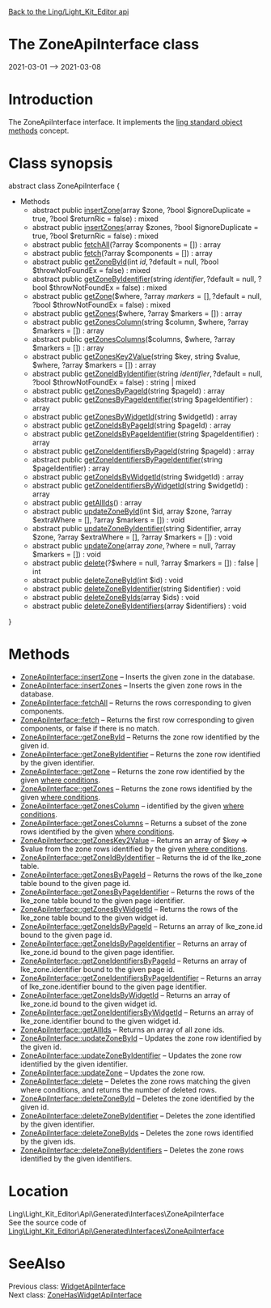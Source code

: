 [Back to the Ling/Light_Kit_Editor api](https://github.com/lingtalfi/Light_Kit_Editor/blob/master/doc/api/Ling/Light_Kit_Editor.md)



The ZoneApiInterface class
================
2021-03-01 --> 2021-03-08






Introduction
============

The ZoneApiInterface interface.
It implements the [ling standard object methods](https://github.com/lingtalfi/Light_BreezeGenerator/blob/master/doc/pages/ling-standard-object-methods.md) concept.



Class synopsis
==============


abstract class <span class="pl-k">ZoneApiInterface</span>  {

- Methods
    - abstract public [insertZone](https://github.com/lingtalfi/Light_Kit_Editor/blob/master/doc/api/Ling/Light_Kit_Editor/Api/Generated/Interfaces/ZoneApiInterface/insertZone.md)(array $zone, ?bool $ignoreDuplicate = true, ?bool $returnRic = false) : mixed
    - abstract public [insertZones](https://github.com/lingtalfi/Light_Kit_Editor/blob/master/doc/api/Ling/Light_Kit_Editor/Api/Generated/Interfaces/ZoneApiInterface/insertZones.md)(array $zones, ?bool $ignoreDuplicate = true, ?bool $returnRic = false) : mixed
    - abstract public [fetchAll](https://github.com/lingtalfi/Light_Kit_Editor/blob/master/doc/api/Ling/Light_Kit_Editor/Api/Generated/Interfaces/ZoneApiInterface/fetchAll.md)(?array $components = []) : array
    - abstract public [fetch](https://github.com/lingtalfi/Light_Kit_Editor/blob/master/doc/api/Ling/Light_Kit_Editor/Api/Generated/Interfaces/ZoneApiInterface/fetch.md)(?array $components = []) : array
    - abstract public [getZoneById](https://github.com/lingtalfi/Light_Kit_Editor/blob/master/doc/api/Ling/Light_Kit_Editor/Api/Generated/Interfaces/ZoneApiInterface/getZoneById.md)(int $id, ?$default = null, ?bool $throwNotFoundEx = false) : mixed
    - abstract public [getZoneByIdentifier](https://github.com/lingtalfi/Light_Kit_Editor/blob/master/doc/api/Ling/Light_Kit_Editor/Api/Generated/Interfaces/ZoneApiInterface/getZoneByIdentifier.md)(string $identifier, ?$default = null, ?bool $throwNotFoundEx = false) : mixed
    - abstract public [getZone](https://github.com/lingtalfi/Light_Kit_Editor/blob/master/doc/api/Ling/Light_Kit_Editor/Api/Generated/Interfaces/ZoneApiInterface/getZone.md)($where, ?array $markers = [], ?$default = null, ?bool $throwNotFoundEx = false) : mixed
    - abstract public [getZones](https://github.com/lingtalfi/Light_Kit_Editor/blob/master/doc/api/Ling/Light_Kit_Editor/Api/Generated/Interfaces/ZoneApiInterface/getZones.md)($where, ?array $markers = []) : array
    - abstract public [getZonesColumn](https://github.com/lingtalfi/Light_Kit_Editor/blob/master/doc/api/Ling/Light_Kit_Editor/Api/Generated/Interfaces/ZoneApiInterface/getZonesColumn.md)(string $column, $where, ?array $markers = []) : array
    - abstract public [getZonesColumns](https://github.com/lingtalfi/Light_Kit_Editor/blob/master/doc/api/Ling/Light_Kit_Editor/Api/Generated/Interfaces/ZoneApiInterface/getZonesColumns.md)($columns, $where, ?array $markers = []) : array
    - abstract public [getZonesKey2Value](https://github.com/lingtalfi/Light_Kit_Editor/blob/master/doc/api/Ling/Light_Kit_Editor/Api/Generated/Interfaces/ZoneApiInterface/getZonesKey2Value.md)(string $key, string $value, $where, ?array $markers = []) : array
    - abstract public [getZoneIdByIdentifier](https://github.com/lingtalfi/Light_Kit_Editor/blob/master/doc/api/Ling/Light_Kit_Editor/Api/Generated/Interfaces/ZoneApiInterface/getZoneIdByIdentifier.md)(string $identifier, ?$default = null, ?bool $throwNotFoundEx = false) : string | mixed
    - abstract public [getZonesByPageId](https://github.com/lingtalfi/Light_Kit_Editor/blob/master/doc/api/Ling/Light_Kit_Editor/Api/Generated/Interfaces/ZoneApiInterface/getZonesByPageId.md)(string $pageId) : array
    - abstract public [getZonesByPageIdentifier](https://github.com/lingtalfi/Light_Kit_Editor/blob/master/doc/api/Ling/Light_Kit_Editor/Api/Generated/Interfaces/ZoneApiInterface/getZonesByPageIdentifier.md)(string $pageIdentifier) : array
    - abstract public [getZonesByWidgetId](https://github.com/lingtalfi/Light_Kit_Editor/blob/master/doc/api/Ling/Light_Kit_Editor/Api/Generated/Interfaces/ZoneApiInterface/getZonesByWidgetId.md)(string $widgetId) : array
    - abstract public [getZoneIdsByPageId](https://github.com/lingtalfi/Light_Kit_Editor/blob/master/doc/api/Ling/Light_Kit_Editor/Api/Generated/Interfaces/ZoneApiInterface/getZoneIdsByPageId.md)(string $pageId) : array
    - abstract public [getZoneIdsByPageIdentifier](https://github.com/lingtalfi/Light_Kit_Editor/blob/master/doc/api/Ling/Light_Kit_Editor/Api/Generated/Interfaces/ZoneApiInterface/getZoneIdsByPageIdentifier.md)(string $pageIdentifier) : array
    - abstract public [getZoneIdentifiersByPageId](https://github.com/lingtalfi/Light_Kit_Editor/blob/master/doc/api/Ling/Light_Kit_Editor/Api/Generated/Interfaces/ZoneApiInterface/getZoneIdentifiersByPageId.md)(string $pageId) : array
    - abstract public [getZoneIdentifiersByPageIdentifier](https://github.com/lingtalfi/Light_Kit_Editor/blob/master/doc/api/Ling/Light_Kit_Editor/Api/Generated/Interfaces/ZoneApiInterface/getZoneIdentifiersByPageIdentifier.md)(string $pageIdentifier) : array
    - abstract public [getZoneIdsByWidgetId](https://github.com/lingtalfi/Light_Kit_Editor/blob/master/doc/api/Ling/Light_Kit_Editor/Api/Generated/Interfaces/ZoneApiInterface/getZoneIdsByWidgetId.md)(string $widgetId) : array
    - abstract public [getZoneIdentifiersByWidgetId](https://github.com/lingtalfi/Light_Kit_Editor/blob/master/doc/api/Ling/Light_Kit_Editor/Api/Generated/Interfaces/ZoneApiInterface/getZoneIdentifiersByWidgetId.md)(string $widgetId) : array
    - abstract public [getAllIds](https://github.com/lingtalfi/Light_Kit_Editor/blob/master/doc/api/Ling/Light_Kit_Editor/Api/Generated/Interfaces/ZoneApiInterface/getAllIds.md)() : array
    - abstract public [updateZoneById](https://github.com/lingtalfi/Light_Kit_Editor/blob/master/doc/api/Ling/Light_Kit_Editor/Api/Generated/Interfaces/ZoneApiInterface/updateZoneById.md)(int $id, array $zone, ?array $extraWhere = [], ?array $markers = []) : void
    - abstract public [updateZoneByIdentifier](https://github.com/lingtalfi/Light_Kit_Editor/blob/master/doc/api/Ling/Light_Kit_Editor/Api/Generated/Interfaces/ZoneApiInterface/updateZoneByIdentifier.md)(string $identifier, array $zone, ?array $extraWhere = [], ?array $markers = []) : void
    - abstract public [updateZone](https://github.com/lingtalfi/Light_Kit_Editor/blob/master/doc/api/Ling/Light_Kit_Editor/Api/Generated/Interfaces/ZoneApiInterface/updateZone.md)(array $zone, ?$where = null, ?array $markers = []) : void
    - abstract public [delete](https://github.com/lingtalfi/Light_Kit_Editor/blob/master/doc/api/Ling/Light_Kit_Editor/Api/Generated/Interfaces/ZoneApiInterface/delete.md)(?$where = null, ?array $markers = []) : false | int
    - abstract public [deleteZoneById](https://github.com/lingtalfi/Light_Kit_Editor/blob/master/doc/api/Ling/Light_Kit_Editor/Api/Generated/Interfaces/ZoneApiInterface/deleteZoneById.md)(int $id) : void
    - abstract public [deleteZoneByIdentifier](https://github.com/lingtalfi/Light_Kit_Editor/blob/master/doc/api/Ling/Light_Kit_Editor/Api/Generated/Interfaces/ZoneApiInterface/deleteZoneByIdentifier.md)(string $identifier) : void
    - abstract public [deleteZoneByIds](https://github.com/lingtalfi/Light_Kit_Editor/blob/master/doc/api/Ling/Light_Kit_Editor/Api/Generated/Interfaces/ZoneApiInterface/deleteZoneByIds.md)(array $ids) : void
    - abstract public [deleteZoneByIdentifiers](https://github.com/lingtalfi/Light_Kit_Editor/blob/master/doc/api/Ling/Light_Kit_Editor/Api/Generated/Interfaces/ZoneApiInterface/deleteZoneByIdentifiers.md)(array $identifiers) : void

}






Methods
==============

- [ZoneApiInterface::insertZone](https://github.com/lingtalfi/Light_Kit_Editor/blob/master/doc/api/Ling/Light_Kit_Editor/Api/Generated/Interfaces/ZoneApiInterface/insertZone.md) &ndash; Inserts the given zone in the database.
- [ZoneApiInterface::insertZones](https://github.com/lingtalfi/Light_Kit_Editor/blob/master/doc/api/Ling/Light_Kit_Editor/Api/Generated/Interfaces/ZoneApiInterface/insertZones.md) &ndash; Inserts the given zone rows in the database.
- [ZoneApiInterface::fetchAll](https://github.com/lingtalfi/Light_Kit_Editor/blob/master/doc/api/Ling/Light_Kit_Editor/Api/Generated/Interfaces/ZoneApiInterface/fetchAll.md) &ndash; Returns the rows corresponding to given components.
- [ZoneApiInterface::fetch](https://github.com/lingtalfi/Light_Kit_Editor/blob/master/doc/api/Ling/Light_Kit_Editor/Api/Generated/Interfaces/ZoneApiInterface/fetch.md) &ndash; Returns the first row corresponding to given components, or false if there is no match.
- [ZoneApiInterface::getZoneById](https://github.com/lingtalfi/Light_Kit_Editor/blob/master/doc/api/Ling/Light_Kit_Editor/Api/Generated/Interfaces/ZoneApiInterface/getZoneById.md) &ndash; Returns the zone row identified by the given id.
- [ZoneApiInterface::getZoneByIdentifier](https://github.com/lingtalfi/Light_Kit_Editor/blob/master/doc/api/Ling/Light_Kit_Editor/Api/Generated/Interfaces/ZoneApiInterface/getZoneByIdentifier.md) &ndash; Returns the zone row identified by the given identifier.
- [ZoneApiInterface::getZone](https://github.com/lingtalfi/Light_Kit_Editor/blob/master/doc/api/Ling/Light_Kit_Editor/Api/Generated/Interfaces/ZoneApiInterface/getZone.md) &ndash; Returns the zone row identified by the given [where conditions](https://github.com/lingtalfi/SimplePdoWrapper#the-where-conditions).
- [ZoneApiInterface::getZones](https://github.com/lingtalfi/Light_Kit_Editor/blob/master/doc/api/Ling/Light_Kit_Editor/Api/Generated/Interfaces/ZoneApiInterface/getZones.md) &ndash; Returns the zone rows identified by the given [where conditions](https://github.com/lingtalfi/SimplePdoWrapper#the-where-conditions).
- [ZoneApiInterface::getZonesColumn](https://github.com/lingtalfi/Light_Kit_Editor/blob/master/doc/api/Ling/Light_Kit_Editor/Api/Generated/Interfaces/ZoneApiInterface/getZonesColumn.md) &ndash; identified by the given [where conditions](https://github.com/lingtalfi/SimplePdoWrapper#the-where-conditions).
- [ZoneApiInterface::getZonesColumns](https://github.com/lingtalfi/Light_Kit_Editor/blob/master/doc/api/Ling/Light_Kit_Editor/Api/Generated/Interfaces/ZoneApiInterface/getZonesColumns.md) &ndash; Returns a subset of the zone rows identified by the given [where conditions](https://github.com/lingtalfi/SimplePdoWrapper#the-where-conditions).
- [ZoneApiInterface::getZonesKey2Value](https://github.com/lingtalfi/Light_Kit_Editor/blob/master/doc/api/Ling/Light_Kit_Editor/Api/Generated/Interfaces/ZoneApiInterface/getZonesKey2Value.md) &ndash; Returns an array of $key => $value from the zone rows identified by the given [where conditions](https://github.com/lingtalfi/SimplePdoWrapper#the-where-conditions).
- [ZoneApiInterface::getZoneIdByIdentifier](https://github.com/lingtalfi/Light_Kit_Editor/blob/master/doc/api/Ling/Light_Kit_Editor/Api/Generated/Interfaces/ZoneApiInterface/getZoneIdByIdentifier.md) &ndash; Returns the id of the lke_zone table.
- [ZoneApiInterface::getZonesByPageId](https://github.com/lingtalfi/Light_Kit_Editor/blob/master/doc/api/Ling/Light_Kit_Editor/Api/Generated/Interfaces/ZoneApiInterface/getZonesByPageId.md) &ndash; Returns the rows of the lke_zone table bound to the given page id.
- [ZoneApiInterface::getZonesByPageIdentifier](https://github.com/lingtalfi/Light_Kit_Editor/blob/master/doc/api/Ling/Light_Kit_Editor/Api/Generated/Interfaces/ZoneApiInterface/getZonesByPageIdentifier.md) &ndash; Returns the rows of the lke_zone table bound to the given page identifier.
- [ZoneApiInterface::getZonesByWidgetId](https://github.com/lingtalfi/Light_Kit_Editor/blob/master/doc/api/Ling/Light_Kit_Editor/Api/Generated/Interfaces/ZoneApiInterface/getZonesByWidgetId.md) &ndash; Returns the rows of the lke_zone table bound to the given widget id.
- [ZoneApiInterface::getZoneIdsByPageId](https://github.com/lingtalfi/Light_Kit_Editor/blob/master/doc/api/Ling/Light_Kit_Editor/Api/Generated/Interfaces/ZoneApiInterface/getZoneIdsByPageId.md) &ndash; Returns an array of lke_zone.id bound to the given page id.
- [ZoneApiInterface::getZoneIdsByPageIdentifier](https://github.com/lingtalfi/Light_Kit_Editor/blob/master/doc/api/Ling/Light_Kit_Editor/Api/Generated/Interfaces/ZoneApiInterface/getZoneIdsByPageIdentifier.md) &ndash; Returns an array of lke_zone.id bound to the given page identifier.
- [ZoneApiInterface::getZoneIdentifiersByPageId](https://github.com/lingtalfi/Light_Kit_Editor/blob/master/doc/api/Ling/Light_Kit_Editor/Api/Generated/Interfaces/ZoneApiInterface/getZoneIdentifiersByPageId.md) &ndash; Returns an array of lke_zone.identifier bound to the given page id.
- [ZoneApiInterface::getZoneIdentifiersByPageIdentifier](https://github.com/lingtalfi/Light_Kit_Editor/blob/master/doc/api/Ling/Light_Kit_Editor/Api/Generated/Interfaces/ZoneApiInterface/getZoneIdentifiersByPageIdentifier.md) &ndash; Returns an array of lke_zone.identifier bound to the given page identifier.
- [ZoneApiInterface::getZoneIdsByWidgetId](https://github.com/lingtalfi/Light_Kit_Editor/blob/master/doc/api/Ling/Light_Kit_Editor/Api/Generated/Interfaces/ZoneApiInterface/getZoneIdsByWidgetId.md) &ndash; Returns an array of lke_zone.id bound to the given widget id.
- [ZoneApiInterface::getZoneIdentifiersByWidgetId](https://github.com/lingtalfi/Light_Kit_Editor/blob/master/doc/api/Ling/Light_Kit_Editor/Api/Generated/Interfaces/ZoneApiInterface/getZoneIdentifiersByWidgetId.md) &ndash; Returns an array of lke_zone.identifier bound to the given widget id.
- [ZoneApiInterface::getAllIds](https://github.com/lingtalfi/Light_Kit_Editor/blob/master/doc/api/Ling/Light_Kit_Editor/Api/Generated/Interfaces/ZoneApiInterface/getAllIds.md) &ndash; Returns an array of all zone ids.
- [ZoneApiInterface::updateZoneById](https://github.com/lingtalfi/Light_Kit_Editor/blob/master/doc/api/Ling/Light_Kit_Editor/Api/Generated/Interfaces/ZoneApiInterface/updateZoneById.md) &ndash; Updates the zone row identified by the given id.
- [ZoneApiInterface::updateZoneByIdentifier](https://github.com/lingtalfi/Light_Kit_Editor/blob/master/doc/api/Ling/Light_Kit_Editor/Api/Generated/Interfaces/ZoneApiInterface/updateZoneByIdentifier.md) &ndash; Updates the zone row identified by the given identifier.
- [ZoneApiInterface::updateZone](https://github.com/lingtalfi/Light_Kit_Editor/blob/master/doc/api/Ling/Light_Kit_Editor/Api/Generated/Interfaces/ZoneApiInterface/updateZone.md) &ndash; Updates the zone row.
- [ZoneApiInterface::delete](https://github.com/lingtalfi/Light_Kit_Editor/blob/master/doc/api/Ling/Light_Kit_Editor/Api/Generated/Interfaces/ZoneApiInterface/delete.md) &ndash; Deletes the zone rows matching the given where conditions, and returns the number of deleted rows.
- [ZoneApiInterface::deleteZoneById](https://github.com/lingtalfi/Light_Kit_Editor/blob/master/doc/api/Ling/Light_Kit_Editor/Api/Generated/Interfaces/ZoneApiInterface/deleteZoneById.md) &ndash; Deletes the zone identified by the given id.
- [ZoneApiInterface::deleteZoneByIdentifier](https://github.com/lingtalfi/Light_Kit_Editor/blob/master/doc/api/Ling/Light_Kit_Editor/Api/Generated/Interfaces/ZoneApiInterface/deleteZoneByIdentifier.md) &ndash; Deletes the zone identified by the given identifier.
- [ZoneApiInterface::deleteZoneByIds](https://github.com/lingtalfi/Light_Kit_Editor/blob/master/doc/api/Ling/Light_Kit_Editor/Api/Generated/Interfaces/ZoneApiInterface/deleteZoneByIds.md) &ndash; Deletes the zone rows identified by the given ids.
- [ZoneApiInterface::deleteZoneByIdentifiers](https://github.com/lingtalfi/Light_Kit_Editor/blob/master/doc/api/Ling/Light_Kit_Editor/Api/Generated/Interfaces/ZoneApiInterface/deleteZoneByIdentifiers.md) &ndash; Deletes the zone rows identified by the given identifiers.





Location
=============
Ling\Light_Kit_Editor\Api\Generated\Interfaces\ZoneApiInterface<br>
See the source code of [Ling\Light_Kit_Editor\Api\Generated\Interfaces\ZoneApiInterface](https://github.com/lingtalfi/Light_Kit_Editor/blob/master/Api/Generated/Interfaces/ZoneApiInterface.php)



SeeAlso
==============
Previous class: [WidgetApiInterface](https://github.com/lingtalfi/Light_Kit_Editor/blob/master/doc/api/Ling/Light_Kit_Editor/Api/Generated/Interfaces/WidgetApiInterface.md)<br>Next class: [ZoneHasWidgetApiInterface](https://github.com/lingtalfi/Light_Kit_Editor/blob/master/doc/api/Ling/Light_Kit_Editor/Api/Generated/Interfaces/ZoneHasWidgetApiInterface.md)<br>
